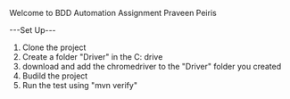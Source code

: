 Welcome to BDD Automation Assignment Praveen Peiris

---Set Up---
1. Clone the project
2. Create a folder "Driver" in the C: drive
3. download and add the chromedriver to the "Driver" folder you created
4. Budild the project
5. Run the test using "mvn verify"
